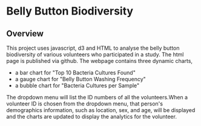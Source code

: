 # Belly Button Biodiversity

## Overview

This project uses javascript, d3 and HTML to analyse the  belly button biodiversity of various volunteers who participated in a study. The html page is published via github. The webpage contains three dynamic charts,

- a bar chart for "Top 10 Bacteria Cultures Found"
- a gauge chart for "Belly Button Washing Frequency"
- a bubble chart for "Bacteria Cultures per Sample"

The dropdown menu will list the ID numbers of all the volunteers.When a volunteer ID is chosen from the dropdown menu, that person's demographics information, such as location, sex, and age, will be displayed and the charts are updated to display the analytics for the volunteer.
